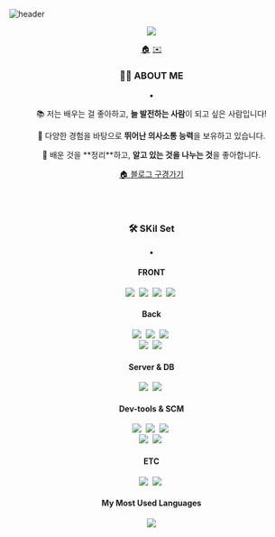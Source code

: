 ![header](https://capsule-render.vercel.app/api?type=waving&color=27A4F2&height=300&section=header&text=Hi!&nbsp;I'mGeehyun&fontSize=90&fontColor=ffffff)

<p align="center">
  <img src="https://github.com/Geeehyun/Geeehyun/assets/141742542/e7f8601d-d2f3-4ac1-9890-e37175b1d445">
</p>
<div align="center">
  <a href="https://velog.io/@wkdwl578/series">🏠</a>
  <a href="wkdwl578@naver.com">✉️</a>
</div>
<h3 align="center">🖐🏻 ABOUT ME</h3>
<p align="center">▪️</p>
<div>
<p align="center">📚 저는 배우는 걸 좋아하고, <strong>늘 발전하는 사람</strong>이 되고 싶은 사람입니다!</p>
<p align="center">💬 다양한 경험을 바탕으로 <strong>뛰어난 의사소통 능력</strong>을 보유하고 있습니다.</p>
<p align="center">💞 배운 것을 **정리**하고, <strong>알고 있는 것을 나누는 것</strong>을 좋아합니다.</p>
  <p align="center"><a href="https://velog.io/@wkdwl578/series">🏠 블로그 구경가기</a></p>
</div>
<br><br>
<h3 align="center">🛠️ SKil Set</h3>
<p align="center">▪️</p>
<h4 align="center">FRONT</h4>
<div>
  <p align="center">
    <img src="https://img.shields.io/badge/HTML5-E34F26?style=for-the-badge&logo=html5&logoColor=white"/></a>&nbsp
    <img src="https://img.shields.io/badge/CSS3-1572B6?style=for-the-badge&logo=css3&logoColor=white"/></a>&nbsp
    <img src="https://img.shields.io/badge/JavaScript-F7DF1E?style=for-the-badge&logo=JavaScript&logoColor=white"/></a>&nbsp
    <img src="https://img.shields.io/badge/jQuery-0769AD?style=for-the-badge&logo=jquery&logoColor=white"/></a>&nbsp
  </p>
</div>
<h4 align="center">Back</h4>
<p align="center">
  <img src="https://img.shields.io/badge/Java-ED8B00?style=for-the-badge&logo=openjdk&logoColor=white"/></a>&nbsp
  <img src="https://img.shields.io/badge/Spring-6DB33F?style=for-the-badge&logo=spring&logoColor=white"/></a>&nbsp
  <img src="https://img.shields.io/badge/SpringBoot-6DB33F?style=for-the-badge&logo=springBoot&logoColor=white"/></a>&nbsp
  <br>
  <img src="https://img.shields.io/badge/Thymeleaf-005F0FF?style=for-the-badge&logo=Thymeleaf&logoColor=white"/></a>&nbsp
  <img src="https://img.shields.io/badge/JSP-000000?style=for-the-badge&logo=JSP&logoColor=white"/></a>&nbsp
</p>
<h4 align="center">Server & DB</h4>
<p align="center">
  <img src="https://img.shields.io/badge/apachetomcat-F8DC75?style=for-the-badge&logo=apachetomcat&logoColor=black"/></a>&nbsp
  <img src="https://img.shields.io/badge/MariaDB-003545?style=for-the-badge&logo=mariadb&logoColor=white"/></a>&nbsp
</p>
<h4 align="center">Dev-tools & SCM</h4>
<p align="center">
  <img src="https://img.shields.io/badge/IntelliJ_IDEA-000000.svg?style=for-the-badge&logo=intellij-idea&logoColor=white"/></a>&nbsp
  <img src="https://img.shields.io/badge/Eclipse-2C2255?style=for-the-badge&logo=eclipse&logoColor=white"/></a>&nbsp
  <img src="https://img.shields.io/badge/Visual_Studio_Code-0078D4?style=for-the-badge&logo=visual%20studio%20code&logoColor=white"/></a>&nbsp
  <br>
  <img src="https://img.shields.io/badge/HeidiSQL-83B81A?style=for-the-badge&logo=HeidiSQL&logoColor=white"/></a>&nbsp
  <img src="https://img.shields.io/badge/GitHub-100000?style=for-the-badge&logo=github&logoColor=white"/></a>&nbsp   
</p>
<h4 align="center">ETC</h4>
<p align="center">
  <img src="https://img.shields.io/badge/Slack-4A154B?style=for-the-badge&logo=slack&logoColor=white"/></a>&nbsp
  <img src="https://img.shields.io/badge/Google Docs-4285F4?logo=google&logoColor=fff&style=for-the-badge"/></a>&nbsp
</p>
<h4 align="center">My Most Used Languages</h4>
<p align="center">
  <a href="https://github.com/Geeehyun">
    <img align="center" src="https://github-readme-stats.vercel.app/api/top-langs/?username=Geeehyun&layout=compact&show_icons=true&show_owner=ture&hide_title=true&theme=white&hide=Objective%2DC,c,scss,shell,ruby,dart,swift" />
  </a>
</p>

